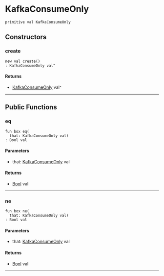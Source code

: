 # KafkaConsumeOnly

```pony
primitive val KafkaConsumeOnly
```

## Constructors

### create

```pony
new val create()
: KafkaConsumeOnly val^
```

#### Returns

* [KafkaConsumeOnly](pony-kafka-KafkaConsumeOnly) val^

---

## Public Functions

### eq

```pony
fun box eq(
  that: KafkaConsumeOnly val)
: Bool val
```
#### Parameters

*   that: [KafkaConsumeOnly](pony-kafka-KafkaConsumeOnly) val

#### Returns

* [Bool](builtin-Bool) val

---

### ne

```pony
fun box ne(
  that: KafkaConsumeOnly val)
: Bool val
```
#### Parameters

*   that: [KafkaConsumeOnly](pony-kafka-KafkaConsumeOnly) val

#### Returns

* [Bool](builtin-Bool) val

---

